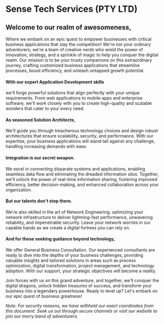 # Sense Tech Services (PTY LTD)

## Welcome to our realm of awesomeness,
Where we embark on an epic quest to empower businesses with critical business applications that slay the competition! We're not your ordinary adventurers; we're a team of creative nerds who wield the power of innovation, strategy, and a sprinkle of magic to help you conquer the digital realm. Our mission is to be your trusty companions on this extraordinary journey, crafting customized business applications that streamline processes, boost efficiency, and unleash untapped growth potential.

#### With our expert Application Development skills
we'll forge powerful solutions that align perfectly with your unique requirements. From web applications to mobile apps and enterprise software, we'll work closely with you to create high-quality and scalable wonders that cater to your every need.

#### As seasoned Solution Architects,
We'll guide you through treacherous technology choices and design robust architectures that ensure scalability, security, and performance. With our expertise, your business applications will stand tall against any challenge, handling increasing demands with ease.

#### Integration is our secret weapon. 
We excel in connecting disparate systems and applications, enabling seamless data flow and eliminating the dreaded information silos. Together, we'll unlock the power of real-time information sharing, fostering improved efficiency, better decision-making, and enhanced collaboration across your organization.

#### But our talents don't stop there. 
We're also skilled in the art of Network Engineering, optimizing your network infrastructure to deliver lightning-fast performance, unwavering reliability, and impenetrable security. Leave your network worries in our capable hands as we create a digital fortress you can rely on.

#### And for those seeking guidance beyond technology, 
We offer General Business Consultation. Our experienced consultants are ready to dive into the depths of your business challenges, providing valuable insights and tailored solutions in areas such as process optimization, digital transformation, project management, and technology adoption. With our support, your strategic objectives will become a reality.

Join forces with us on this grand adventure, and together, we'll conquer the digital dragons, unlock hidden treasures of success, and transform your business into a legendary powerhouse. Ready to level up? Let's embark on our epic quest of business greatness!

*Note: For security reasons, we have withheld our exact coordinates from this document. Seek us out through secure channels or visit our website to join our merry band of adventurers.*
